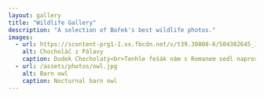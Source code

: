 ```yaml
---
layout: gallery
title: "Wildlife Gallery"
description: "A selection of Bořek's best wildlife photos."
images:
  - url: https://scontent-prg1-1.xx.fbcdn.net/v/t39.30808-6/504382645_122234547464200164_2273628196724956829_n.jpg?_nc_cat=107&ccb=1-7&_nc_sid=127cfc&_nc_ohc=lXoaRh_lWKsQ7kNvwFShyzF&_nc_oc=Adkup_gPEa3KidPoRHlXME5f8n1n4XmQ23ckxHD9ZmuiiEH7l9j8cgdjmCOFYdsw_nw&_nc_zt=23&_nc_ht=scontent-prg1-1.xx&_nc_gid=dwqxsZ4ISVyGLmPahnF6qw&oh=00_AfSfI2thNqggW5bjHq5q1BtAe9Rc1Wi-RAVhP8jHxwkL-Q&oe=68798F7B
    alt: Chocholáč z Pálavy
    caption: Dudek Chocholatý<br>Tenhle fešák nám s Romanem sedl naprosto krásně a ukázkově, skoro jak na výstavce.
  - url: /assets/photos/owl.jpg
    alt: Barn owl
    caption: Nocturnal barn owl
---
```

